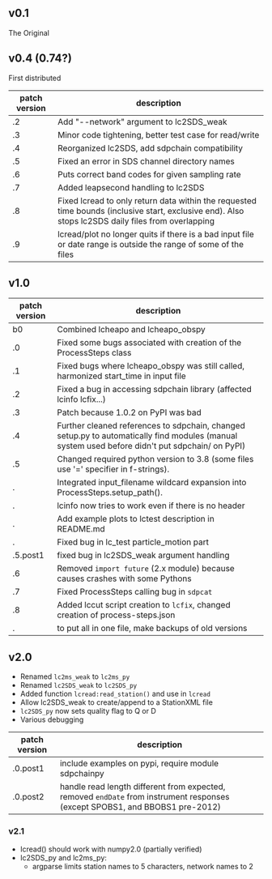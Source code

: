 ## v0.1

The Original

## v0.4 (0.74?)
First distributed

patch version | description
---------- | --------------
.2 | Add "--network" argument to lc2SDS_weak
.3 | Minor code tightening, better test case for read/write
.4 | Reorganized lc2SDS, add sdpchain compatibility
.5 | Fixed an error in SDS channel directory names
.6 | Puts correct band codes for given sampling rate
.7 | Added leapsecond handling to lc2SDS
.8 | Fixed lcread to only return data within the requested time bounds (inclusive start, exclusive end).  Also stops lc2SDS daily files from overlapping
.9 | lcread/plot no longer quits if there is a bad input file or date range is outside the range of some of the files

## v1.0

patch version | description
---------- | --------------
b0 | Combined lcheapo and lcheapo_obspy
.0 | Fixed some bugs associated with creation of the ProcessSteps class
.1 | Fixed bugs where lcheapo_obspy was still called, harmonized start_time in input file
.2 | Fixed a bug in accessing sdpchain library (affected lcinfo lcfix...)
.3 | Patch because 1.0.2 on PyPI was bad
.4 | Further cleaned references to sdpchain, changed setup.py to automatically find modules (manual system used before didn't put sdpchain/ on PyPI)
.5 | Changed required python version to 3.8 (some files use '=' specifier in f-strings).
.     | Integrated input_filename wildcard expansion into ProcessSteps.setup_path().
.     | lcinfo now tries to work even if there is no header
.     | Add example plots to lctest description in README.md
.     | Fixed bug in lc_test particle_motion part
.5.post1 | fixed bug in lc2SDS_weak argument handling
.6 | Removed `import future` (2.x module) because causes crashes with some Pythons
.7 | Fixed ProcessSteps calling bug in `sdpcat`
.8 | Added lccut script creation to `lcfix`, changed creation of process-steps.json
.  | to put all in one file, make backups of old versions

## v2.0

- Renamed `lc2ms_weak` to `lc2ms_py`
- Renamed `lc2SDS_weak` to `lc2SDS_py`
- Added function `lcread:read_station()` and use in `lcread`
- Allow lc2SDS_weak to create/append to a StationXML file
- `lc2SDS_py` now sets quality flag to Q or D
- Various debugging

patch version | description
------------- | --------------
.0.post1      | include examples on pypi, require module sdpchainpy
.0.post2      | handle read length different from expected, removed ``endDate`` from instrument responses (except SPOBS1, and BBOBS1 pre-2012)

### v2.1

- lcread() should work with numpy2.0 (partially verified)
- lc2SDS\_py and lc2ms\_py:
    - argparse limits station names to 5 characters, network names to 2
